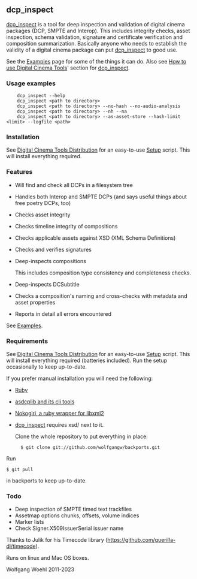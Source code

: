 ## dcp_inspect

[dcp_inspect](https://github.com/wolfgangw/digital_cinema_tools_distribution/wiki/How-to-use-Digital-Cinema-Tools#wiki-dcp-inspect) is a tool for deep inspection and validation of digital cinema packages (DCP, SMPTE and Interop). This includes integrity checks, asset inspection, schema validation, signature and certificate verification and composition summarization. Basically anyone who needs to establish the validity of a digital cinema package can put [dcp_inspect](https://github.com/wolfgangw/digital_cinema_tools_distribution/wiki/How-to-use-Digital-Cinema-Tools#wiki-dcp-inspect) to good use.

See the [Examples](https://github.com/wolfgangw/backports/wiki/Example-output-from-dcp_inspect) page for some of the things it can do. Also see [How to use Digital Cinema Tools](https://github.com/wolfgangw/digital_cinema_tools_distribution/wiki/How-to-use-Digital-Cinema-Tools)' section for [dcp_inspect](https://github.com/wolfgangw/digital_cinema_tools_distribution/wiki/How-to-use-Digital-Cinema-Tools#wiki-dcp-inspect).

### Usage examples

        dcp_inspect --help
        dcp_inspect <path to directory>
        dcp_inspect <path to directory> --no-hash --no-audio-analysis
        dcp_inspect <path to directory> --nh --na
        dcp_inspect <path to directory> --as-asset-store --hash-limit <limit> --logfile <path>

### Installation

See [Digital Cinema Tools Distribution](https://github.com/wolfgangw/digital_cinema_tools_distribution/wiki) for an easy-to-use [Setup](https://github.com/wolfgangw/digital_cinema_tools_distribution/wiki/Setup) script. This will install everything required.

### Features

- Will find and check all DCPs in a filesystem tree

- Handles both Interop and SMPTE DCPs (and says useful things about free poetry DCPs, too)

- Checks asset integrity

- Checks timeline integrity of compositions

- Checks applicable assets against XSD (XML Schema Definitions)

- Checks and verifies signatures

- Deep-inspects compositions

    This includes composition type consistency and completeness checks.

- Deep-inspects DCSubtitle

- Checks a composition's naming and cross-checks with metadata and asset properties

- Reports in detail all errors encountered

See [Examples](https://github.com/wolfgangw/backports/wiki/Example-output-from-dcp_inspect).

### Requirements

See [Digital Cinema Tools Distribution](https://github.com/wolfgangw/digital_cinema_tools_distribution/wiki) for an easy-to-use [Setup](https://github.com/wolfgangw/digital_cinema_tools_distribution/wiki/Setup) script. This will install everything required (batteries included). Run the setup occasionally to keep up-to-date.

If you prefer manual installation you will need the following:

- [Ruby](https://www.ruby-lang.org/en/)

- [asdcplib and its cli tools](http://www.cinecert.com/asdcplib/)

- [Nokogiri, a ruby wrapper for libxml2](http://nokogiri.org/tutorials/installing_nokogiri.html)

- [dcp_inspect](https://github.com/wolfgangw/digital_cinema_tools_distribution/wiki/How-to-use-Digital-Cinema-Tools#wiki-dcp-inspect) requires xsd/ next to it.

    Clone the whole repository to put everything in place:

        $ git clone git://github.com/wolfgangw/backports.git

Run

    $ git pull

in backports to keep up-to-date.

### Todo

- Deep inspection of SMPTE timed text trackfiles
- Assetmap options chunks, offsets, volume indices
- Marker lists
- Check Signer.X509IssuerSerial issuer name

Thanks to Julik for his Timecode library (https://github.com/guerilla-di/timecode).

Runs on linux and Mac OS boxes.

Wolfgang Woehl 2011-2023


